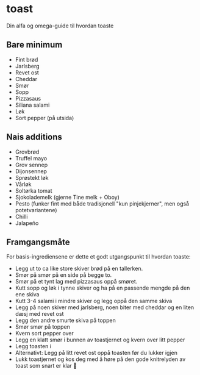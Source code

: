 # toast
Din alfa og omega-guide til hvordan toaste

## Bare minimum
- Fint brød
- Jarlsberg
- Revet ost
- Cheddar
- Smør
- Sopp
- Pizzasaus
- Siliana salami
- Løk
- Sort pepper (på utsida)

## Nais additions
- Grovbrød
- Truffel mayo
- Grov sennep
- Dijonsennep
- Sprøstekt løk
- Vårløk
- Soltørka tomat
- Sjokolademelk (gjerne Tine melk + Oboy)
- Pesto (funker fint med både tradisjonell "kun pinjekjerner", men også potetvariantene)
- Chilli
- Jalapeño

## Framgangsmåte

For basis-ingrediensene er dette et godt utgangspunkt til hvordan toaste:
- Legg ut to ca like store skiver brød på en tallerken.
- Smør på smør på en side på begge to.
- Smør på et tynt lag med pizzasaus oppå smøret.
- Kutt sopp og løk i tynne skiver og ha på en passende mengde på den ene skiva
- Kutt 3-4 salami i mindre skiver og legg oppå den samme skiva
- Legg på noen skiver med jarlsberg, noen biter med cheddar og en liten dæsj med revet ost
- Legg den andre smurte skiva på toppen
- Smør smør på toppen
- Kvern sort pepper over
- Legg en klatt smør i bunnen av toastjernet og kvern over litt pepper
- Legg toasten i
- Alternativt: Legg på litt revet ost oppå toasten før du lukker igjen
- Lukk toastjernet og kos deg med å høre på den gode knitrelyden av toast som snart er klar 🤩
